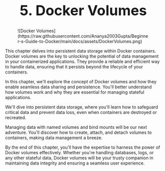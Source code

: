 <h1 style=font-size:45px align='center'>5. Docker Volumes</h1>
<figure markdown>
  ![Docker Volumes](https://raw.githubusercontent.com/Ananya2003Gupta/Beginner-s-Guide-to-Docker/main/docs/assets/DockerVolumes.png)
</figure>

This chapter delves into persistent data storage within Docker containers.
Docker volumes are the key to unlocking the potential of data management in your containerized applications. They provide a reliable and efficient way to handle data, ensuring that it persists beyond the lifecycle of your containers.

In this chapter, we'll explore the concept of Docker volumes and how they enable seamless data sharing and persistence. You'll better understand how volumes work and why they are essential for managing stateful applications.

We'll dive into persistent data storage, where you'll learn how to safeguard critical data and prevent data loss, even when containers are destroyed or recreated.

Managing data with named volumes and bind mounts will be our next adventure. You'll discover how to create, attach, and detach volumes to containers, making data management a breeze.

By the end of this chapter, you'll have the expertise to harness the power of Docker volumes effectively. Whether you're handling databases, logs, or any other stateful data, Docker volumes will be your trusty companion in maintaining data integrity and ensuring a seamless user experience.